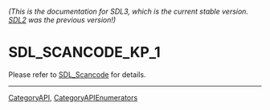 ###### (This is the documentation for SDL3, which is the current stable version. [SDL2](https://wiki.libsdl.org/SDL2/) was the previous version!)
# SDL_SCANCODE_KP_1

Please refer to [SDL_Scancode](SDL_Scancode) for details.

----
[CategoryAPI](CategoryAPI), [CategoryAPIEnumerators](CategoryAPIEnumerators)

